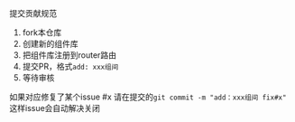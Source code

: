 提交贡献规范

1. fork本仓库
2. 创建新的组件库
3. 把组件库注册到router路由
4. 提交PR，格式`add: xxx组间`
5. 等待审核 

如果对应修复了某个issue #x
请在提交的`git commit -m "add：xxx组间 fix#x"` 这样issue会自动解决关闭